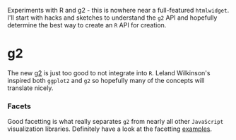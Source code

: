 Experiments with R and g2 - this is nowhere near a full-featured `htmlwidget`.  I'll start with hacks and sketches to understand the `g2` API and hopefully determine the best way to create an `R` API for creation.

# g2

The new [g2](https://github.com/antvis/g2) is just too good to not integrate into `R`.  Leland Wilkinson's inspired both `ggplot2` and `g2` so hopefully many of the concepts will translate nicely.

### Facets

Good facetting is what really separates `g2` from nearly all other `JavaScript` visualization libraries.  Definitely have a look at the facetting [examples](https://antv.alipay.com/zh-cn/g2/3.x/demo/index.html#_%E5%88%86%E9%9D%A2).
